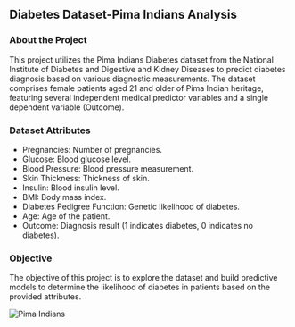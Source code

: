 ## Diabetes Dataset-Pima Indians Analysis
### About the Project
This project utilizes the Pima Indians Diabetes dataset from the National Institute of Diabetes and Digestive and Kidney Diseases to predict diabetes diagnosis based on various diagnostic measurements. The dataset comprises female patients aged 21 and older of Pima Indian heritage, featuring several independent medical predictor variables and a single dependent variable (Outcome).

### Dataset Attributes
- Pregnancies: Number of pregnancies.  
- Glucose: Blood glucose level.  
- Blood Pressure: Blood pressure measurement.  
- Skin Thickness: Thickness of skin.  
- Insulin: Blood insulin level.  
- BMI: Body mass index.  
- Diabetes Pedigree Function: Genetic likelihood of diabetes.  
- Age: Age of the patient.  
- Outcome: Diagnosis result (1 indicates diabetes, 0 indicates no diabetes).  
### Objective
The objective of this project is to explore the dataset and build predictive models to determine the likelihood of diabetes in patients based on the provided attributes.

![Pima Indians]("C:\Users\Admin\Documents\GitHub\Diabetes-Dataset-Pima-Indians-Analysis-in-R\1_NBA8c2rtdUiiWG1c3FVqtw.jpg")